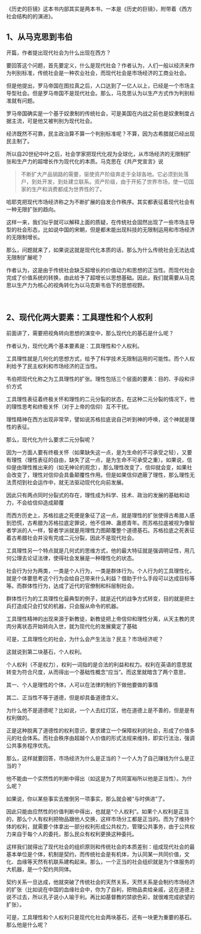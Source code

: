 <p>《历史的巨镜》这本书内部其实是两本书，一本是《历史的巨镜》，附带着《西方社会结构的的演进》。</p><h2>1、从马克思到韦伯</h2><p>开篇，作者提出现代社会为什么出现在西方？</p><p>要回答这个问题，首先要定义，什么是现代社会？作者认为，人们一般以经济来作为判别标准，传统社会是一种农业社会，而现代社会是市场经济的工商业社会。</p><p>但是他提出，罗马帝国在图拉真之后，人口达到了一亿人以上，已经是一个市场主导型社会。但是罗马帝国不是现代社会。那么，马克思认为以生产方式作为判别标准就有问题。</p><p>罗马帝国确实是一个基于奴隶制的传统社会，可是美国在内战之前也是奴隶制度占据主流，可是他又被判别为现代社会。</p><p>经济既然不可靠，民主政治算不算一个判别标准呢？不算，因为古希腊就已经出现民主制了。</p><p>所以自20世纪中叶之后，社会学家把现代化视为全球化，从市场经济的无限制扩张和生产力的超增长作为现代化的本质。马克思在《共产党宣言》说</p><blockquote>不断扩大产品销路的需要，驱使资产阶级奔走于全球各地。它必须到处落户，到处开发，到处建立联系。资产阶级，由于开拓了世界市场，使一切国家的生产和消费都成为世界性的了。</blockquote><p>哈耶克把现代市场经济称之为不断扩展的自发合作秩序。其实都表征着现代社会有一种无限扩张的趋向。</p><p>这样一来，我们似乎就可以解释上面的质疑，在传统社会固然出现了一些市场主导型的社会形态，比如说中国的宋朝，但是都未能出现科技的无限制运用和市场经济的无限制增长。</p><p>那么，问题就来了，如果说这就是现代化本质的话，那么为什么传统社会无法达成无限制扩展呢？</p><p>作者认为，这是由于传统社会缺乏超增长的价值动力和思想的正当性。而现代社会完成了价值系统的转换，由此给予了超增长以思想基础。因此，我们就需要从马克思以生产力为核心的视角转化为以马克斯韦伯下的思想视野。</p><p><br></p><h2>2、现代化两大要素：工具理性和个人权利</h2><p>前面讲了，需要把视角转向思想的演变中，那么现代化的基石是什么呢？</p><p>作者认为，现代化两个基本要素是：工具理性和个人权利。</p><p>工具理性就是几何化的思想方式，给予了科学技术无限制运用的可能性。而个人权利给予了民主权利和市场经济的正当性。</p><p>韦伯把现代化称之为工具理性的扩张。理性包括三个层面的要素：目的、手段和评价方式</p><p>工具理性表征着终极关怀和理性的二元分裂的状态，在这种二元分裂的情况下，他的理性思考和终极关怀（对于上帝的信仰）互不干扰。</p><p>理性精神在西方出现非常早，譬如说苏格拉底说自己听到神的呼唤，这个神就是理性的表征。</p><p>那么，现代化为什么要求二元分裂呢？</p><p>因为一方面人要有终极关怀（如果缺失这一点，是为生命的不可承受之轻），又要有理性（理性表征的自由，缺失了这一点，是为生命不可承受之重）。如果说，信仰是由理性推出来的（如无神论的观念），那么理性改变了，信仰就会变，如果社会改变了，理性对信仰会具备颠覆性作用。但是如果信仰遮蔽了理性，那么理性无法贯彻到社会运作中，就无法驱动现代化向前发展。</p><p>因此只有两点同时分裂式的存在，理性成为科学、技术、政治的发展的基础和动力，不会给信仰造成颠覆</p><p>而西方历史上，苏格拉底之死便是象征了这一点，就是理性的扩张使得古希腊人感到恐慌，古希腊为苏格拉底定罪说，他不信神、蛊惑青年。而苏格拉底被视为像智者学派的人一样，智者学派就是用理性力图颠覆整个道德基石。苏格拉底之死表征着古希腊社会并没有完成二元分裂，因此不是现代社会。</p><p>工具理性另一个特点就是几何式的思维方式，他的最大特征就是强调明证性，用几何公理去论证法律，使得社会发展是一种理性化的状态。</p><p>社会行为分为两类，一类是个人行为，一类是群体行为。个人行为的工具理性化，就是个体要思考这个行为会给自己带来什么利益？借助于什么手段可以达成目标等等。而群体性行为，达成了近代的官僚制和科层制社会。</p><p>群体性行为的工具理性化最典型的例子，就是近代的战争方式转变，目的就是把士兵打造成只会打仗的机器，只会服从命令的机器。</p><p>工具理性精神的出现来源于新教徒，新教徒把上帝信仰和理性分离，从天主教的灵肉分离状态开始转向入世，就为现代化的发展奠定了基础</p><p>可是，工具理性化的社会，为什么会产生法治？民主？市场经济呢？</p><p>这就说到第二块基石，个人权利。</p><p>个人权利（不是权力），权利一词指的是合法的利益和权力。权利在英语的意思就转变为符合尺度，从而得出一个基础性概念“应当”。而这里就暗含了两个意思，</p><p>其一、个人是理性的个体，人可以在法律的制约下做他要做的事情</p><p>其二、正当性不等于道德，但是却具备道德含义。</p><p>为什么他不是道德呢？比如说，一个人去红灯区，他在道德上是不善的，但是是有权利做的。</p><p>正是这种脱离了道德性的权利意识，要求建立一个保障权利的社会，形成了价值多元的社会体系。而社会秩序由超越个人价值的形式法规来维持，即实行法治，强调公共事务程序优先。</p><p>那么，这样就要回答，市场经济为什么是正当的？一个人为了自己赚钱为什么是正当的？</p><p>他不能由一个实然性的判断中得出（如这是为了共同富裕所以他是正当性）。为什么呢？</p><p>如果说，你以某些事实去推倒另一项事实，那么就会被“与时俱进”了。</p><p>因此只能由应然性的价值判断中得出，也就是“个人权利”。如果个人权利是正当的，那么个人有权利把物品跟他人交换，这样市场分工都是正当的。而为了维持个体的权利，就需要个体拿出一部分权利形成公共权力，管理公共事务，由于公共权力来自于每个人的委托，那么民众有权利更换这种委托。</p><p>这样我们就得出了现代社会的组织原则和传统社会的本质差别：组成现代社会的最基本单位是个体，机制是契约，而传统社会是有机体，为认同某一共同价值，文化、血缘等天然有机联系建构起来。那么，一个正当的社会组织就是为个体服务的大机器，是一个契约共同体。</p><p>契约关系一旦达成，他就突破了传统社会的天然关系，天然关系是会制约市场经济的扩张（比如说在中国的血缘社会中，你为了自利，把物品卖给亲戚，这在道德上说不过去，所以孔子说小人喻于利。再比如基督教的禁欲色彩，就很难完成欲望的扩张）。</p><p>可是，工具理性和个人权利只是现代化社会两块基石，还有一块更为重要的基石。那么他是什么呢？</p>